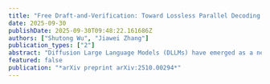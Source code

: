 ```yaml
---
title: "Free Draft-and-Verification: Toward Lossless Parallel Decoding for Diffusion Large Language Models"
date: 2025-09-30
publishDate: 2025-09-30T09:48:22.161686Z
authors: ["Shutong Wu", "Jiawei Zhang"]
publication_types: ["2"]
abstract: "Diffusion Large Language Models (DLLMs) have emerged as a new paradigm of language modeling beyond autoregressive next-token prediction. Thanks to their bidirectional attention mechanism, DLLMs are more capable of capturing the connection of context, and thus show unique advantages in challenges like the famous \"reversal curse\" or learning under data-constrained scenarios. However, this bidirectional nature also brings an obstacle that DLLMs are not inherently compatible with KV Cache, and consequently, the inference efficiency is not competitive compared with autoregressive models. Taking advantage of their inherent capability of multi-token prediction, existing parallel decoding algorithms can speed up the DLLM inference, but at the cost of non-negligible performance degradation. To overcome this challenge, we introduce Free Draft-and-Verification (Freedave), a novel fast sampling algorithm tailored for DLLMs that achieves lossless parallel decoding. Specifically, we propose a pipeline of parallel-decoded candidate generation and verification, which is guaranteed to reproduce the same sequence generated by static sampling, without introducing extra model forward calls. By applying Freedave, the throughput of DLLMs can be boosted up to 2.8x without performance degradation on math reasoning tasks."
featured: false
publication: "*arXiv preprint arXiv:2510.00294*"
---
```

